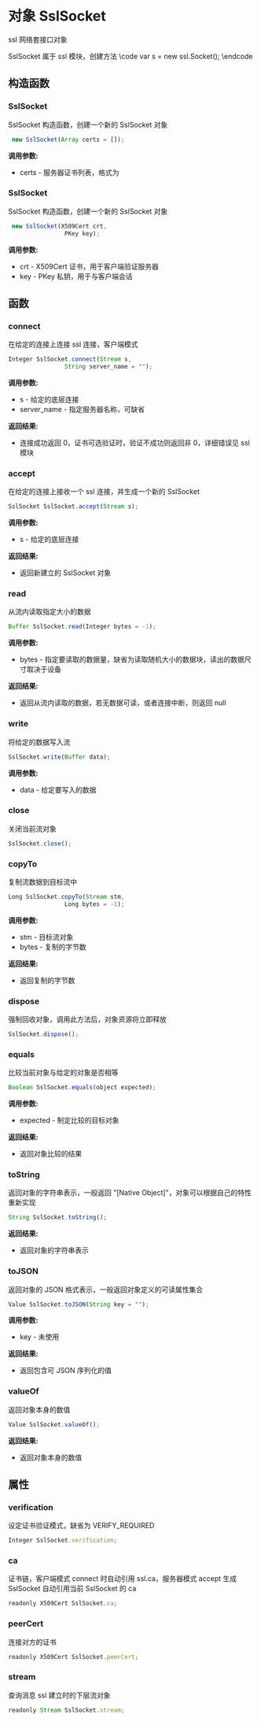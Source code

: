 # 对象 SslSocket
ssl 网络套接口对象

SslSocket 属于 ssl 模块，创建方法
\code
var s = new ssl.Socket();
\endcode
## 构造函数
        
### SslSocket
SslSocket 构造函数，创建一个新的 SslSocket 对象
```JavaScript
 new SslSocket(Array certs = []);
```

**调用参数:**
* certs - 服务器证书列表，格式为

### SslSocket
SslSocket 构造函数，创建一个新的 SslSocket 对象
```JavaScript
 new SslSocket(X509Cert crt,
                PKey key);
```

**调用参数:**
* crt - X509Cert 证书，用于客户端验证服务器
* key - PKey 私钥，用于与客户端会话

## 函数
        
### connect
在给定的连接上连接 ssl 连接，客户端模式
```JavaScript
Integer SslSocket.connect(Stream s,
                String server_name = "");
```

**调用参数:**
* s - 给定的底层连接
* server_name - 指定服务器名称，可缺省

**返回结果:**
* 连接成功返回 0，证书可选验证时，验证不成功则返回非 0，详细错误见 ssl 模块

### accept
在给定的连接上接收一个 ssl 连接，并生成一个新的 SslSocket
```JavaScript
SslSocket SslSocket.accept(Stream s);
```

**调用参数:**
* s - 给定的底层连接

**返回结果:**
* 返回新建立的 SslSocket 对象

### read
从流内读取指定大小的数据
```JavaScript
Buffer SslSocket.read(Integer bytes = -1);
```

**调用参数:**
* bytes - 指定要读取的数据量，缺省为读取随机大小的数据块，读出的数据尺寸取决于设备

**返回结果:**
* 返回从流内读取的数据，若无数据可读，或者连接中断，则返回 null

### write
将给定的数据写入流
```JavaScript
SslSocket.write(Buffer data);
```

**调用参数:**
* data - 给定要写入的数据

### close
关闭当前流对象
```JavaScript
SslSocket.close();
```

### copyTo
复制流数据到目标流中
```JavaScript
Long SslSocket.copyTo(Stream stm,
                Long bytes = -1);
```

**调用参数:**
* stm - 目标流对象
* bytes - 复制的字节数

**返回结果:**
* 返回复制的字节数

### dispose
强制回收对象，调用此方法后，对象资源将立即释放
```JavaScript
SslSocket.dispose();
```

### equals
比较当前对象与给定的对象是否相等
```JavaScript
Boolean SslSocket.equals(object expected);
```

**调用参数:**
* expected - 制定比较的目标对象

**返回结果:**
* 返回对象比较的结果

### toString
返回对象的字符串表示，一般返回 &#34;[Native Object]&#34;，对象可以根据自己的特性重新实现
```JavaScript
String SslSocket.toString();
```

**返回结果:**
* 返回对象的字符串表示

### toJSON
返回对象的 JSON 格式表示，一般返回对象定义的可读属性集合
```JavaScript
Value SslSocket.toJSON(String key = "");
```

**调用参数:**
* key - 未使用

**返回结果:**
* 返回包含可 JSON 序列化的值

### valueOf
返回对象本身的数值
```JavaScript
Value SslSocket.valueOf();
```

**返回结果:**
* 返回对象本身的数值

## 属性
        
### verification
设定证书验证模式，缺省为 VERIFY_REQUIRED
```JavaScript
Integer SslSocket.verification;
```

### ca
证书链，客户端模式 connect 时自动引用 ssl.ca，服务器模式 accept 生成 SslSocket 自动引用当前 SslSocket 的 ca
```JavaScript
readonly X509Cert SslSocket.ca;
```

### peerCert
连接对方的证书
```JavaScript
readonly X509Cert SslSocket.peerCert;
```

### stream
查询消息 ssl 建立时的下层流对象
```JavaScript
readonly Stream SslSocket.stream;
```

